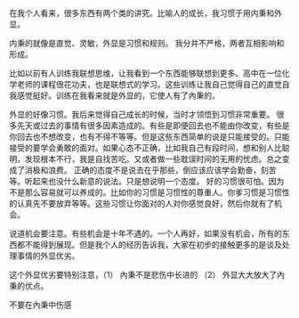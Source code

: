 在我个人看来，很多东西有两个类的讲究。比喻人的成长，我习惯于用内秉和外显。

内秉的就像是直觉、灵敏，外显是习惯和规则。 我分并不严格，两者互相影响和形成。 

比如以前有人训练我联想思维，让我看到一个东西能够联想到更多。高中在一位化学老师的课程很花功夫，也是联想式的学习。这些训练让我自己觉得自己的直觉自我感觉挺好。训练在我看来就是外显的，它使人有了內秉的。

外显的好像习惯。我后来觉得自己成长的时候，当时才领悟到习惯非常重要。 很多先天或过去的事情有很多因素造成的。有些是即便回去也不能由你改变，有些是你回去也不想改变，也有不得不等等。但是这些东西简单的说是只能接受的。只能接受的要学会勇敢的面对。如果心态不正确，比如我自己有段时间，想和别人比聪明，发现根本不行，我是自找苦吃。又或者做一些耽误时间的无用的忧虑。总之变成了消极和浪费。
正确的态度不是说去在乎那些，倒应该应该学会勤奋，刻苦等。听起来也没什么新意的说法。只是想说明一个态度。 好的习惯很可怕。因为不是那么容易就可以养成的。比如你的习惯是习惯性的尊重人。你爹习惯是习惯性的认真先不要放弃等等。这些习惯让你面对的人对你感觉良好，然后你就有了机会。

说道机会要注意。有些机会是十年不遇的。一个人再好，如果没有机会，所有的东西都不能得到展现。但是我个人的经历告诉我，大家在初步的接触更多的是谈及处理事情的外显优劣。 

这个外显优劣要特别注意，（1） 內秉不是悲伤中长进的 （2） 外显大大放大了內秉的优点。

不要在內秉中伤感

